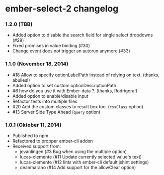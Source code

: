 # ember-select-2 changelog

### 1.2.0 (TBB)

* Added option to disable the search field for single select dropdowns (#29)
* Fixed promises in value binding (#30)
* Change event does not trigger an autorun anymore (#33)

### 1.1.0 (November 18, 2014)

* #18 Allow to specify optionLabelPath instead of relying on text. (thanks, abuiles!)
* Added option to set custom optionDescriptionPath
* #6 how do you use it with Ember-data ?. (thanks, Rodrigora!)
* Added option to enable/disable input
* Refactor tests into multiple files
* #20 Add the custom classes to result box too. (`cssClass` option)
* #13 Server Side Type Ahead (`query` option)

### 1.0.1 (Oktober 11, 2014)

* Published to npm
* Refactored to propper ember-cli addon
* Received support from:
	* jevanlingen (#3 Bug when using the multiple option)
	* lucas-clemente (#11 Update currently selected value's text)
	* lucas-clemente (#12 lints with ember-cli default jshint settings)
	* deanmarano (#14 Add support for the allowClear option)